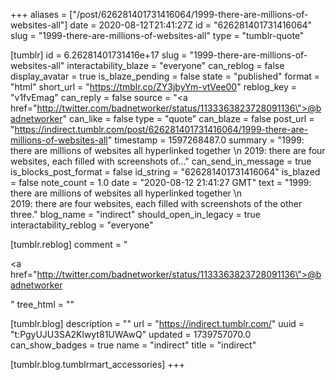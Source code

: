 +++
aliases = ["/post/626281401731416064/1999-there-are-millions-of-websites-all"]
date = 2020-08-12T21:41:27Z
id = "626281401731416064"
slug = "1999-there-are-millions-of-websites-all"
type = "tumblr-quote"

[tumblr]
id = 6.26281401731416e+17
slug = "1999-there-are-millions-of-websites-all"
interactability_blaze = "everyone"
can_reblog = false
display_avatar = true
is_blaze_pending = false
state = "published"
format = "html"
short_url = "https://tmblr.co/ZY3jbyYm-vtVee00"
reblog_key = "v1fvEmag"
can_reply = false
source = "<a href=\"http://twitter.com/badnetworker/status/1133363823728091136\">@badnetworker</a>"
can_like = false
type = "quote"
can_blaze = false
post_url = "https://indirect.tumblr.com/post/626281401731416064/1999-there-are-millions-of-websites-all"
timestamp = 1597268487.0
summary = "1999: there are millions of websites all hyperlinked together \n 2019: there are four websites, each filled with screenshots of..."
can_send_in_message = true
is_blocks_post_format = false
id_string = "626281401731416064"
is_blazed = false
note_count = 1.0
date = "2020-08-12 21:41:27 GMT"
text = "1999: there are millions of websites all hyperlinked together \n<br/>2019: there are four websites, each filled with screenshots of the other three."
blog_name = "indirect"
should_open_in_legacy = true
interactability_reblog = "everyone"

[tumblr.reblog]
comment = "<p><a href=\"http://twitter.com/badnetworker/status/1133363823728091136\">@badnetworker</a></p>"
tree_html = ""

[tumblr.blog]
description = ""
url = "https://indirect.tumblr.com/"
uuid = "t:PgyUJU3SA2Klwyt81UWAwQ"
updated = 1739757070.0
can_show_badges = true
name = "indirect"
title = "indirect"

[tumblr.blog.tumblrmart_accessories]
+++
